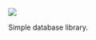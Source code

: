 <a href='https://travis-ci.org/helllomatt/Database'><img src='https://travis-ci.org/helllomatt/Database.svg?branch=master' /></a>

Simple database library.
